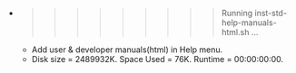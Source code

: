 * >>>>>>>>> Running inst-std-help-manuals-html.sh ...
  * Add user & developer manuals(html) in Help menu.
  * Disk size = 2489932K. Space Used = 76K. Runtime = 00:00:00:00.

